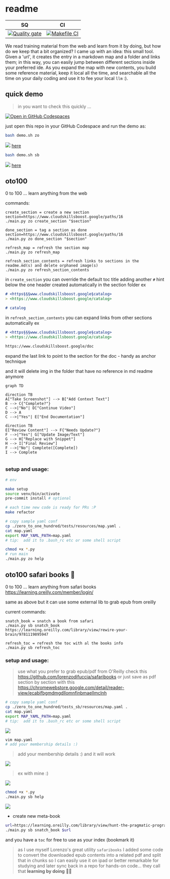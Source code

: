 # readme

| SQ | CI |                                                                                                         
| -- | -- | 
| [![Quality gate](https://sonarcloud.io/api/project_badges/quality_gate?project=obar1_0to100)](https://sonarcloud.io/summary/new_code?id=obar1_0to100) | [![Makefile CI](https://github.com/obar1/0to100/actions/workflows/makefile.yml/badge.svg)](https://github.com/obar1/0to100/actions/workflows/makefile.yml) | 

We read training material from the web and learn from it by doing, but how do we keep that a bit organized? I came up with an idea: this small tool.
Given a 'url', it creates the entry in a markdown map and a folder and links them; in this way, you can easily jump between different sections inside your preferred ide. As you expand the map with new contents, you build some reference material, keep it local all the time, and searchable all the time on your daily coding and use it to fee your local `llm` :).

## quick demo

> in you want to check this quickly ...

[![Open in GitHub Codespaces](https://github.com/codespaces/badge.svg)](https://codespaces.new/obar1/0to100?quickstart=1)

just open this repo in your GitHub Codespace and run the demo as:

```bash
bash demo.sh zo
``` 

![](2dc4491c-fa27-4c5e-bd0c-71951b3ef0e5.png)
[here](./toc_zo.md)

```bash
bash demo.sh sb
```

![](z05502bb-4b90-422f-9624-568d9f02cd01.png)
[here](./toc_sb.md)


## oto100

0 to 100 ... learn anything from the web 

commands:

```
create_section = create a new section
section=https://www.cloudskillsboost.google/paths/16
./main.py zo create_section "$section"

done_section = tag a section as done
section=https://www.cloudskillsboost.google/paths/16
./main.py zo done_section "$section"

refresh_map = refresh the section map
./main.py zo refresh_map

refresh_section_contents = refresh links to sections in the readme.md(s) and delete orphaned image(s)
./main.py zo refresh_section_contents
```


in `create_section` you can override the default toc title adding another `#` hint below the one header created automatically in the section folder
ex
```markdown
# <https§§§www.cloudskillsboost.google§catalog>
> <https://www.cloudskillsboost.google/catalog>

# catalog
```

in `refresh_section_contents` you can expand links from other sections automatically 
ex
```markdown
# <https§§§www.cloudskillsboost.google§catalog>
> <https://www.cloudskillsboost.google/catalog>

https://www.cloudskillsboost.google/doc
```
expand the last link to point to the section for the doc - handy as anchor technique 

and it will delete img in the folder that have no reference in md readme anymore

```mermaid
graph TD
    
direction TB
A["Take Screenshot"] --> B["Add Context Text"]
B --> C{"Complete?"}
C -->|"No"| D["Continue Video"]
D --> A
C -->|"Yes"| E["End Documentation"]

direction TB
E["Review Content"] --> F{"Needs Update?"}
F -->|"Yes"| G["Update Image/Text"]
G --> H["Replace with Snippet"]
H --> I["Final Review"]
F -->|"No"| Complete([Complete])
I --> Complete
   
```

### setup and usage:

```bash
# env

make setup
source venv/bin/activate
pre-commit install # optional

# each time new code is ready for PRs :P
make refactor

# copy sample yaml conf
cp ./zero_to_one_hundred/tests/resources/map.yaml .
cat map.yaml
export MAP_YAML_PATH=map.yaml
# tip:  add it to .bash_rc etc or some shell script

chmod +x *.py
# run main
./main.py zo help
```

## oto100 safari books :construction:

0 to 100 ... learn anything from safari books https://learning.oreilly.com/member/login/

same as above but it can use some external lib to grab epub from oreilly

current commands:

```
snatch_book = snatch a book from safari
./main.py sb snatch_book https://learning.oreilly.com/library/view/rewire-your-brain/9781119895947

refresh_toc = refresh the toc with al the books info
./main.py sb refresh_toc
```

### setup and usage:

> use what you prefer to  grab epub/pdf from O'Reilly 
check this 
https://github.com/lorenzodifuccia/safaribooks 
or just save as pdf section  by section with this 
https://chromewebstore.google.com/detail/reader-view/ecabifbgmdmgdllomnfinbmaellmclnh


```bash
# copy sample yaml conf
cp ./zero_to_one_hundred/tests_sb/resources/map.yaml .
cat map.yaml
export MAP_YAML_PATH=map.yaml
# tip:  add it to .bash_rc etc or some shell script
```

![](a4b09e11-9f1f-4098-a4e2-77d6df85226a.png)

```bash
vim map.yaml
# add your membership details :)
```

> add your membership details :) and it will work

![](c81254c5-058e-419a-b9c3-e967be2e5302.png)

> ex with mine :)

![](f5ac382b-dafe-4ba7-ba82-a3cabc01553e.png)

```bash
chmod +x *.py
./main.py sb help
```

![](63fd79b5-ad41-45fd-a2dc-367f317bcc0c.png)


- create new meta-book

```bash
url=https://learning.oreilly.com/library/view/hunt-the-pragmatic-programmer/020161622X/
./main.py sb snatch_book $url
```

and you have a `toc` for free to use as your index (bookmark it)

> as I use myself Lorenzo's great utility `safaribooks` I added some code to convert the downloaded epub contents into a related pdf and split that in chunks so I can easily use it on ipad or better remarkable for studying and later sync back in a repo for hands-on code... they call that **learning by doing** 🖖🏻

